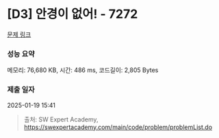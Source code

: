 # [D3] 안경이 없어! - 7272 

[문제 링크](https://swexpertacademy.com/main/code/problem/problemDetail.do?contestProbId=AWl0ZQ8qn7UDFAXz) 

### 성능 요약

메모리: 76,680 KB, 시간: 486 ms, 코드길이: 2,805 Bytes

### 제출 일자

2025-01-19 15:41



> 출처: SW Expert Academy, https://swexpertacademy.com/main/code/problem/problemList.do